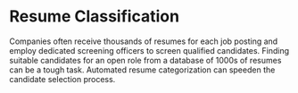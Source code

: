 # Resume Classification
Companies often receive thousands of resumes for each job posting and employ dedicated screening officers to screen qualified candidates. Finding suitable candidates for an open role from a database of 1000s of resumes can be a tough task. Automated resume categorization can speeden the candidate selection process.
